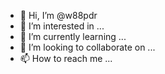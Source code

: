 - 👋 Hi, I’m @w88pdr
- 👀 I’m interested in ...
- 🌱 I’m currently learning ...
- 💞️ I’m looking to collaborate on ...
- 📫 How to reach me ...

<!---
w88pdr/w88pdr is a ✨ special ✨ repository because its `README.md` (this file) appears on your GitHub profile.
You can click the Preview link to take a look at your changes.
--->

